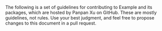 The following is a set of guidelines for contributing to Example and its packages, which are hosted by Panpan Xu on GitHub. 
These are mostly guidelines, not rules. Use your best judgment, and feel free to propose changes to this document in a pull request.
